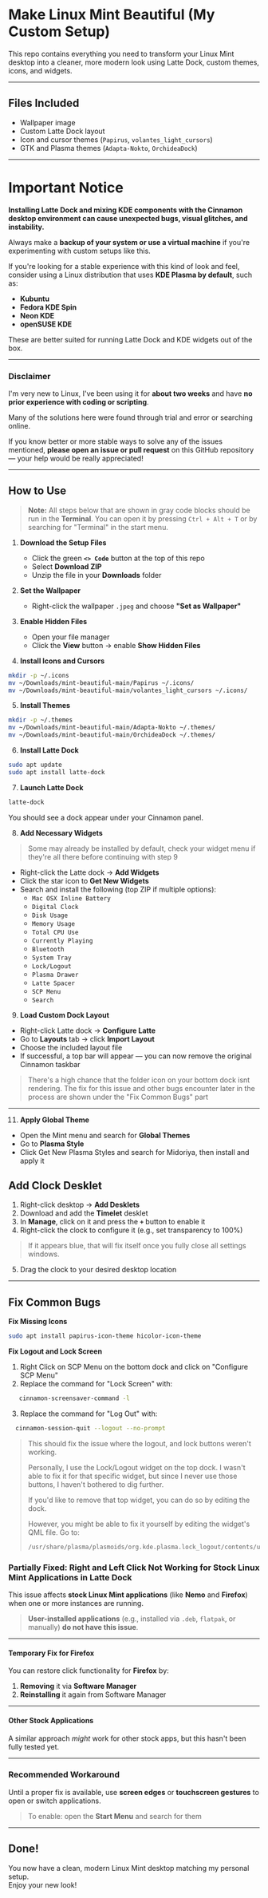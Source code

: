 # Make Linux Mint Beautiful (My Custom Setup)

This repo contains everything you need to transform your Linux Mint desktop into a cleaner, more modern look using Latte Dock, custom themes, icons, and widgets.

---

## Files Included

- Wallpaper image
- Custom Latte Dock layout
- Icon and cursor themes (`Papirus`, `volantes_light_cursors`)
- GTK and Plasma themes (`Adapta-Nokto`, `OrchideaDock`)

---

# Important Notice

**Installing Latte Dock and mixing KDE components with the Cinnamon desktop environment can cause unexpected bugs, visual glitches, and instability.**

Always make a **backup of your system or use a virtual machine** if you're experimenting with custom setups like this.

 If you're looking for a stable experience with this kind of look and feel, consider using a Linux distribution that uses **KDE Plasma by default**, such as:
 
 - **Kubuntu**
 - **Fedora KDE Spin**
 - **Neon KDE**
 - **openSUSE KDE**
 
 These are better suited for running Latte Dock and KDE widgets out of the box.

---

### Disclaimer

I'm very new to Linux, I've been using it for **about two weeks** and have **no prior experience with coding or scripting**.

Many of the solutions here were found through trial and error or searching online.
 
If you know better or more stable ways to solve any of the issues mentioned, **please open an issue or pull request** on this GitHub repository — your help would be really appreciated!

---

## How to Use

> **Note:** All steps below that are shown in gray code blocks should be run in the **Terminal**.
> You can open it by pressing `Ctrl + Alt + T` or by searching for "Terminal" in the start menu.
  

1. **Download the Setup Files**

    - Click the green **`<> Code`** button at the top of this repo
    - Select **Download ZIP**
    - Unzip the file in your **Downloads** folder

2. **Set the Wallpaper**

    - Right-click the wallpaper `.jpeg` and choose **"Set as Wallpaper"**

3. **Enable Hidden Files**

    - Open your file manager
    - Click the **View** button → enable **Show Hidden Files**

4. **Install Icons and Cursors**

```bash
mkdir -p ~/.icons
mv ~/Downloads/mint-beautiful-main/Papirus ~/.icons/
mv ~/Downloads/mint-beautiful-main/volantes_light_cursors ~/.icons/
```

5. **Install Themes**

```bash
mkdir -p ~/.themes
mv ~/Downloads/mint-beautiful-main/Adapta-Nokto ~/.themes/
mv ~/Downloads/mint-beautiful-main/OrchideaDock ~/.themes/
```

6. **Install Latte Dock**

```bash
sudo apt update
sudo apt install latte-dock
```

7. **Launch Latte Dock**

```bash
latte-dock
```

You should see a dock appear under your Cinnamon panel.

8. **Add Necessary Widgets**

> Some may already be installed by default, check your widget menu if they're all there before continuing with step 9

- Right-click the Latte dock → **Add Widgets**
- Click the star icon to **Get New Widgets**
- Search and install the following (top ZIP if multiple options):
    - `Mac OSX Inline Battery`
    - `Digital Clock`
    - `Disk Usage`
    - `Memory Usage`
    - `Total CPU Use`
    - `Currently Playing`
    - `Bluetooth`
    - `System Tray`
    - `Lock/Logout`
    - `Plasma Drawer`
    - `Latte Spacer`
    - `SCP Menu`
    - `Search`

9. **Load Custom Dock Layout**

- Right-click Latte dock → **Configure Latte**
- Go to **Layouts** tab → click **Import Layout**
- Choose the included layout file
- If successful, a top bar will appear — you can now remove the original Cinnamon taskbar

> There's a high chance that the folder icon on your bottom dock isnt rendering. The fix for this issue and other bugs encounter later in the process are shown under the "Fix Common Bugs" part

---
11. **Apply Global Theme**

- Open the Mint menu and search for **Global Themes**
- Go to **Plasma Style**
- Click Get New Plasma Styles and search for Midoriya, then install and apply it

## Add Clock Desklet

1. Right-click desktop → **Add Desklets**
2. Download and add the **Timelet** desklet
3. In **Manage**, click on it and press the **`+`** button to enable it
4. Right-click the clock to configure it (e.g., set transparency to 100%)

> If it appears blue, that will fix itself once you fully close all settings windows.

5. Drag the clock to your desired desktop location

---

## Fix Common Bugs

**Fix Missing Icons**

```bash
sudo apt install papirus-icon-theme hicolor-icon-theme
```
  
**Fix Logout and Lock Screen**

1. Right Click on SCP Menu on the bottom dock and click on "Configure SCP Menu"
2. Replace the command for "Lock Screen" with:
```bash
   cinnamon-screensaver-command -l
```
3. Replace the command for "Log Out" with:
```bash
  cinnamon-session-quit --logout --no-prompt
```
>This should fix the issue where the logout, and lock buttons weren't working.
>
>Personally, I use the Lock/Logout widget on the top dock. I wasn't able to fix it for that specific widget, but since I never use those buttons, I haven't bothered to dig further.
>
>If you'd like to remove that top widget, you can do so by editing the dock.
>    
>However, you might be able to fix it yourself by editing the widget's QML file. Go to:
>
>```bash
>/usr/share/plasma/plasmoids/org.kde.plasma.lock_logout/contents/ui/
>```

### **Partially Fixed: Right and Left Click Not Working for Stock Linux Mint Applications in Latte Dock**

This issue affects **stock Linux Mint applications** (like **Nemo** and **Firefox**) when one or more instances are running.

> **User-installed applications** (e.g., installed via `.deb`, `flatpak`, or manually) **do not have this issue**.

---

#### **Temporary Fix for Firefox**

You can restore click functionality for **Firefox** by:

1. **Removing** it via **Software Manager**
2. **Reinstalling** it again from Software Manager

---

#### **Other Stock Applications**

A similar approach *might* work for other stock apps, but this hasn't been fully tested yet.

---

### **Recommended Workaround**

Until a proper fix is available, use **screen edges** or **touchscreen gestures** to open or switch applications.

> To enable: open the **Start Menu** and search for them

---


## Done!

You now have a clean, modern Linux Mint desktop matching my personal setup.  
Enjoy your new look!
